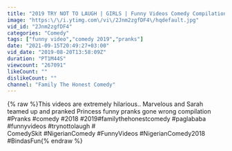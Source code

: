 ```yaml
---
title: "2019 TRY NOT TO LAUGH | GIRLS | Funny Videos Comedy Compilation | Family The Honest Comedy | 8"
image: "https:\/\/i.ytimg.com\/vi\/2Jnm2zgfDF4\/hqdefault.jpg"
vid_id: "2Jnm2zgfDF4"
categories: "Comedy"
tags: ["funny video","comedy 2019","pranks"]
date: "2021-09-15T20:49:27+03:00"
vid_date: "2019-08-20T13:58:09Z"
duration: "PT1M44S"
viewcount: "267091"
likeCount: ""
dislikeCount: ""
channel: "Family The Honest Comedy"
---
```

{% raw %}This videos are extremely hilarious.. Marvelous and Sarah teamed up and pranked Princess funny pranks gone wrong compilation<br />#Pranks #comedy #2018 #2019#familythehonestcomedy #paglababa #funnyvideos #trynottolaugh #<br />ComedySkit #NigerianComedy #FunnyVideos #NigerianComedy2018 #BindasFun{% endraw %}
